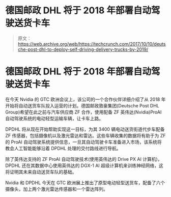 # 德国邮政 DHL 将于 2018 年部署自动驾驶送货卡车 

> 原文：<https://web.archive.org/web/https://techcrunch.com/2017/10/10/deutsche-post-dhl-to-deploy-self-driving-delivery-trucks-by-2019/>

# 德国邮政 DHL 将于 2018 年部署自动驾驶送货卡车

在今天 Nvidia 的 GTC 欧洲会议上，该公司的一个合作伙伴详细介绍了从 2018 年开始将自动送货车队投入运营的计划。德国邮政敦豪集团(Deutsche Post DHL Group)希望在此之前与汽车供应商 ZF 合作，使用配备 ZF 英伟达(Nvidia)ProAI 自动驾驶系统的电动轻型运输车辆，让卡车上路。

DPDHL 将从现在开始帮助实现这一目标，为其 3400 辆电动送货街道代步车配备 ZF 传感器，包括摄像机以及激光雷达和雷达。这些车辆收集的数据将有助于为 ZF 的 ProAI 自动驾驶系统提供信息，一旦其自动驾驶卡车准备进入市场，该系统将教会人工智能能够沿着 DPDHL 处理的交付路线进行导航。

除了英伟达支持的 ZF ProAI 自动驾驶技术(使用英伟达的 Drive PX AI 计算机)，DPDHL 还在其数据中心使用英伟达的 DGX-1 AI 超级计算机来训练神经网络，这将证明其未来自动送货车队的基础。

Nvidia 和 DPDHL 今天在 GTC 欧洲展上推出了原型电动轻型送货车，配备了六个摄像头，加上两个激光雷达传感器和一个雷达阵列。